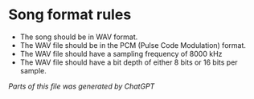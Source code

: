 
# Song format rules

* The song should be in WAV format.
* The WAV file should be in the PCM (Pulse Code Modulation) format.
* The WAV file should have a sampling frequency of 8000 kHz
* The WAV file should have a bit depth of either 8 bits or 16 bits per sample.


*Parts of this file was generated by ChatGPT*